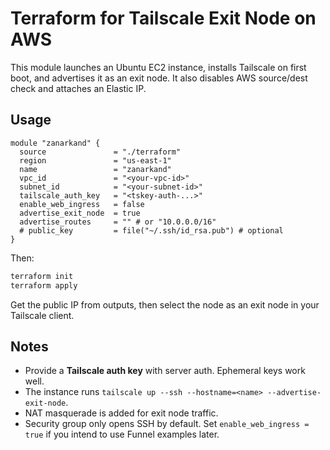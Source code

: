 # Terraform for Tailscale Exit Node on AWS

This module launches an Ubuntu EC2 instance, installs Tailscale on first boot, and advertises it as an exit node. It also disables AWS source/dest check and attaches an Elastic IP.

## Usage

```hcl
module "zanarkand" {
  source               = "./terraform"
  region               = "us-east-1"
  name                 = "zanarkand"
  vpc_id               = "<your-vpc-id>"
  subnet_id            = "<your-subnet-id>"
  tailscale_auth_key   = "<tskey-auth-...>"
  enable_web_ingress   = false
  advertise_exit_node  = true
  advertise_routes     = "" # or "10.0.0.0/16"
  # public_key         = file("~/.ssh/id_rsa.pub") # optional
}
```

Then:

```bash
terraform init
terraform apply
```

Get the public IP from outputs, then select the node as an exit node in your Tailscale client.

## Notes

- Provide a **Tailscale auth key** with server auth. Ephemeral keys work well.  
- The instance runs `tailscale up --ssh --hostname=<name> --advertise-exit-node`.  
- NAT masquerade is added for exit node traffic.  
- Security group only opens SSH by default. Set `enable_web_ingress = true` if you intend to use Funnel examples later.
